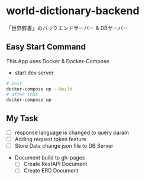 # world-dictionary-backend
「世界辞書」のバックエンドサーバー &amp; DBサーバー

## Easy Start Command
This App uses Docker & Docker-Compose

- start dev server
```sh
# init
docker-compose up --build
# after that
docker-compose up
```

## My Task
- [ ] response language is changed to query param
- [ ] Adding request token feature
- [ ] Store Data change json file to DB Server
- Document build to gh-pages
  - [ ] Create RestAPI Document
  - [ ] Create ERD Document